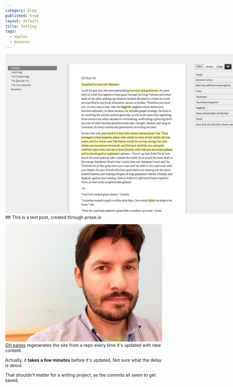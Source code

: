 ```yaml
---
category: blog
published: true
layout: default
title: Testing
tags: 
  - apples
  - bananas
---
```


<img src="/assets/test.png" style="max-width:800px;">
## This is a test post, created through prose.io

![Jf](/assets/image.jpg)
[GH pages](http://pages.github.com "Github Pages") regenerates the site from a repo every time it's updated with new content.

Actually, it **takes a few minutes** before it's updated. Not sure what the delay is about.

That shouldn't matter for a writing project, as the commits all seem to get saved.
